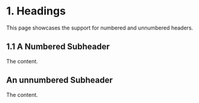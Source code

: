 # 1. Headings

This page showcases the support for numbered and unnumbered headers.

## 1.1 A Numbered Subheader

The content.

## An unnumbered Subheader

The content.

